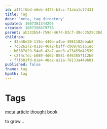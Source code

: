 ```yaml
---
id: a4f1f6bd-e6eb-4475-b3cc-71aba1cf7431
title: Tag
desc: 'meta, tag directory'
updated: 1607381344295
created: 1607358879776
parent: ab333b54-759d-4674-83cf-d0cc3529c38d
children:
  - 42a48e20-119a-440b-a4be-4981182ebab8
  - 7c526272-8110-46a2-b1ff-cb09765161ec
  - b6387d29-54a6-42a7-aae3-a73455d42539
  - c2f4cfdc-b680-4d62-8881-0463857112b6
  - f7f501fd-81e4-40a2-a21a-78133a449601
published: false
fname: tag
hpath: tag
---
```

# Tags

[meta](c2f4cfdc-b680-4d62-8881-0463857112b6)
[article](7c526272-8110-46a2-b1ff-cb09765161ec)
[thought](f7f501fd-81e4-40a2-a21a-78133a449601)
[book](b6387d29-54a6-42a7-aae3-a73455d42539)

to grow...

